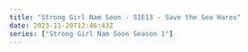 ```yaml
---
title: "Strong Girl Nam Soon - S1E13 - Save the Sea Hares"
date: 2023-11-20T12:46:43Z
series: ["Strong Girl Nam Soon Season 1"]
---
```



<mux-player stream-type="on-demand"
  src="https://kp3d-my.sharepoint.com/personal/ryoo_kp3d_onmicrosoft_com/_layouts/15/download.aspx?share=EWTVhKD_55hAhrBPiGl9jU4BV1qolUbjp3_BasxM7BvHuQ" prefer-playback="mse" controls>
  </mux-player>
  
  
  <script src="https://cdn.jsdelivr.net/npm/@mux/mux-player"></script>
  
 <script type="application/ld+json">
 {
  "@context": "https://schema.org/",
  "@type": "VideoObject",
  "name": "Strong Girl Nam Soon - S1E13 - Save the Sea Hares",
  "contentUrl": "https://stream.mux.com/r5H9Ruf5XelUwD5R2F004G7Ui6B01Q8hnirQlTdXqxH01w.m3u8",
  "thumbnailUrl": "https://www.themoviedb.org/t/p/original/aGuBIB79vDDQKcsQUIF5fa5P07b.jpg?width=314&fit_mode=preserve&time=25",
  "uploadDate": "2023-11-20T12:46:43Z",
}

</script>